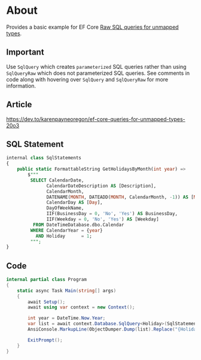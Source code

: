 ﻿# About

Provides a basic example for EF Core [Raw SQL queries for unmapped types](https://learn.microsoft.com/en-us/ef/core/what-is-new/ef-core-8.0/whatsnew#raw-sql-queries-for-unmapped-types).

## Important

Use `SqlQuery` which creates `parameterized` SQL queries rather than using `SqlQueryRaw` which does not parameterized SQL queries. See comments in code along with hovering over `SqlQuery` and `SqlQueryRaw` for more information.

##  Article

https://dev.to/karenpayneoregon/ef-core-queries-for-unmapped-types-20o3

## SQL Statement

```sql
internal class SqlStatements
{
    public static FormattableString GetHolidaysByMonth(int year) => 
        $"""
         SELECT CalendarDate,
               CalendarDateDescription AS [Description],
               CalendarMonth,
               DATENAME(MONTH, DATEADD(MONTH, CalendarMonth, -1)) AS [Month],
               CalendarDay AS [Day],
               DayOfWeekName,
               IIF(BusinessDay = 0, 'No', 'Yes') AS BusinessDay,
               IIF(Weekday = 0, 'No', 'Yes') AS [Weekday]
          FROM DateTimeDatabase.dbo.Calendar
         WHERE CalendarYear = {year}
           AND Holiday      = 1;
         """;
}
```

## Code


```csharp
internal partial class Program
{
    static async Task Main(string[] args)
    {
        await Setup();
        await using var context = new Context();

        int year = DateTime.Now.Year;
        var list = await context.Database.SqlQuery<Holiday>(SqlStatements.GetHolidaysByMonth(year)).ToListAsync();
        AnsiConsole.MarkupLine(ObjectDumper.Dump(list).Replace("{Holiday}", "[yellow]{[/][lightskyblue3]Holiday[/][yellow]}[/]"));

        ExitPrompt();
    }
}    
```